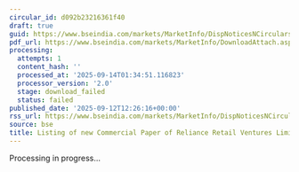 ```yaml
---
circular_id: d092b23216361f40
draft: true
guid: https://www.bseindia.com/markets/MarketInfo/DispNoticesNCirculars.aspx?Noticeid={BA04C83A-FBCF-44D7-B28F-3702ECFE51F8}&noticeno=20250912-81&dt=09/12/2025&icount=81&totcount=103&flag=0
pdf_url: https://www.bseindia.com/markets/MarketInfo/DownloadAttach.aspx?id=20250912-81&attachedId=
processing:
  attempts: 1
  content_hash: ''
  processed_at: '2025-09-14T01:34:51.116823'
  processor_version: '2.0'
  stage: download_failed
  status: failed
published_date: '2025-09-12T12:26:16+00:00'
rss_url: https://www.bseindia.com/markets/MarketInfo/DispNoticesNCirculars.aspx?Noticeid={BA04C83A-FBCF-44D7-B28F-3702ECFE51F8}&noticeno=20250912-81&dt=09/12/2025&icount=81&totcount=103&flag=0
source: bse
title: Listing of new Commercial Paper of Reliance Retail Ventures Limited
---
```


Processing in progress...
